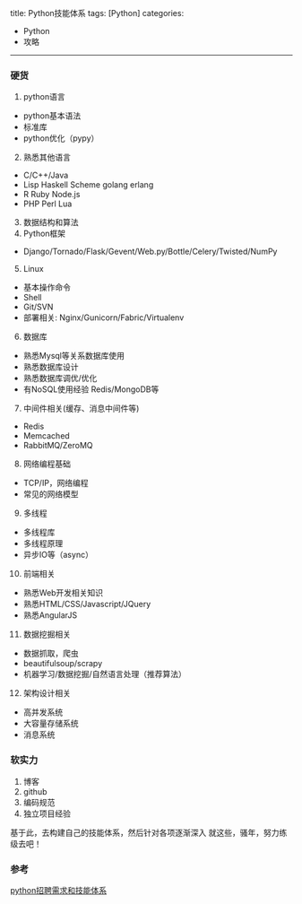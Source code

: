 title: Python技能体系
tags: [Python]
categories: 
- Python
- 攻略
---


### 硬货

1. python语言
 - python基本语法 
 - 标准库
 - python优化（pypy）

2. 熟悉其他语言
 - C/C++/Java
 - Lisp Haskell Scheme golang erlang
 - R Ruby Node.js 
 - PHP Perl Lua

3. 数据结构和算法
4. Python框架
 - Django/Tornado/Flask/Gevent/Web.py/Bottle/Celery/Twisted/NumPy

5. Linux
 - 基本操作命令
 - Shell
 - Git/SVN
 - 部署相关: Nginx/Gunicorn/Fabric/Virtualenv

6. 数据库
 - 熟悉Mysql等关系数据库使用
 - 熟悉数据库设计
 - 熟悉数据库调优/优化
 - 有NoSQL使用经验 Redis/MongoDB等

7. 中间件相关(缓存、消息中间件等)
 - Redis
 - Memcached
 - RabbitMQ/ZeroMQ

8. 网络编程基础
 - TCP/IP，网络编程
 - 常见的网络模型

9. 多线程
 - 多线程库
 - 多线程原理
 - 异步IO等（async）

10. 前端相关
 - 熟悉Web开发相关知识
 - 熟悉HTML/CSS/Javascript/JQuery
 - 熟悉AngularJS

11. 数据挖掘相关
 - 数据抓取，爬虫
 - beautifulsoup/scrapy
 - 机器学习/数据挖掘/自然语言处理（推荐算法）

12. 架构设计相关
 - 高并发系统
 - 大容量存储系统
 - 消息系统

### 软实力

1. 博客
2. github
3. 编码规范
4. 独立项目经验

基于此，去构建自己的技能体系，然后针对各项逐渐深入
就这些，骚年，努力练级去吧！

### 参考
[python招聘需求和技能体系](http://python.jobbole.com/83638/)

